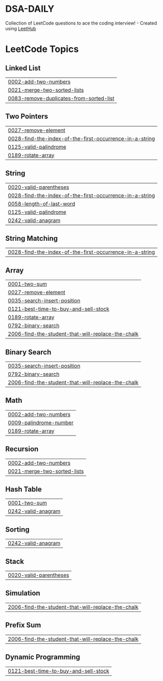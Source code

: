 # DSA-DAILY
Collection of LeetCode questions to ace the coding interview! - Created using [LeetHub](https://github.com/QasimWani/LeetHub)

<!---LeetCode Topics Start-->
# LeetCode Topics
## Linked List
|  |
| ------- |
| [0002-add-two-numbers](https://github.com/Karthik3116/DSA-DAILY/tree/master/0002-add-two-numbers) |
| [0021-merge-two-sorted-lists](https://github.com/Karthik3116/DSA-DAILY/tree/master/0021-merge-two-sorted-lists) |
| [0083-remove-duplicates-from-sorted-list](https://github.com/Karthik3116/DSA-DAILY/tree/master/0083-remove-duplicates-from-sorted-list) |
## Two Pointers
|  |
| ------- |
| [0027-remove-element](https://github.com/Karthik3116/DSA-DAILY/tree/master/0027-remove-element) |
| [0028-find-the-index-of-the-first-occurrence-in-a-string](https://github.com/Karthik3116/DSA-DAILY/tree/master/0028-find-the-index-of-the-first-occurrence-in-a-string) |
| [0125-valid-palindrome](https://github.com/Karthik3116/DSA-DAILY/tree/master/0125-valid-palindrome) |
| [0189-rotate-array](https://github.com/Karthik3116/DSA-DAILY/tree/master/0189-rotate-array) |
## String
|  |
| ------- |
| [0020-valid-parentheses](https://github.com/Karthik3116/DSA-DAILY/tree/master/0020-valid-parentheses) |
| [0028-find-the-index-of-the-first-occurrence-in-a-string](https://github.com/Karthik3116/DSA-DAILY/tree/master/0028-find-the-index-of-the-first-occurrence-in-a-string) |
| [0058-length-of-last-word](https://github.com/Karthik3116/DSA-DAILY/tree/master/0058-length-of-last-word) |
| [0125-valid-palindrome](https://github.com/Karthik3116/DSA-DAILY/tree/master/0125-valid-palindrome) |
| [0242-valid-anagram](https://github.com/Karthik3116/DSA-DAILY/tree/master/0242-valid-anagram) |
## String Matching
|  |
| ------- |
| [0028-find-the-index-of-the-first-occurrence-in-a-string](https://github.com/Karthik3116/DSA-DAILY/tree/master/0028-find-the-index-of-the-first-occurrence-in-a-string) |
## Array
|  |
| ------- |
| [0001-two-sum](https://github.com/Karthik3116/DSA-DAILY/tree/master/0001-two-sum) |
| [0027-remove-element](https://github.com/Karthik3116/DSA-DAILY/tree/master/0027-remove-element) |
| [0035-search-insert-position](https://github.com/Karthik3116/DSA-DAILY/tree/master/0035-search-insert-position) |
| [0121-best-time-to-buy-and-sell-stock](https://github.com/Karthik3116/DSA-DAILY/tree/master/0121-best-time-to-buy-and-sell-stock) |
| [0189-rotate-array](https://github.com/Karthik3116/DSA-DAILY/tree/master/0189-rotate-array) |
| [0792-binary-search](https://github.com/Karthik3116/DSA-DAILY/tree/master/0792-binary-search) |
| [2006-find-the-student-that-will-replace-the-chalk](https://github.com/Karthik3116/DSA-DAILY/tree/master/2006-find-the-student-that-will-replace-the-chalk) |
## Binary Search
|  |
| ------- |
| [0035-search-insert-position](https://github.com/Karthik3116/DSA-DAILY/tree/master/0035-search-insert-position) |
| [0792-binary-search](https://github.com/Karthik3116/DSA-DAILY/tree/master/0792-binary-search) |
| [2006-find-the-student-that-will-replace-the-chalk](https://github.com/Karthik3116/DSA-DAILY/tree/master/2006-find-the-student-that-will-replace-the-chalk) |
## Math
|  |
| ------- |
| [0002-add-two-numbers](https://github.com/Karthik3116/DSA-DAILY/tree/master/0002-add-two-numbers) |
| [0009-palindrome-number](https://github.com/Karthik3116/DSA-DAILY/tree/master/0009-palindrome-number) |
| [0189-rotate-array](https://github.com/Karthik3116/DSA-DAILY/tree/master/0189-rotate-array) |
## Recursion
|  |
| ------- |
| [0002-add-two-numbers](https://github.com/Karthik3116/DSA-DAILY/tree/master/0002-add-two-numbers) |
| [0021-merge-two-sorted-lists](https://github.com/Karthik3116/DSA-DAILY/tree/master/0021-merge-two-sorted-lists) |
## Hash Table
|  |
| ------- |
| [0001-two-sum](https://github.com/Karthik3116/DSA-DAILY/tree/master/0001-two-sum) |
| [0242-valid-anagram](https://github.com/Karthik3116/DSA-DAILY/tree/master/0242-valid-anagram) |
## Sorting
|  |
| ------- |
| [0242-valid-anagram](https://github.com/Karthik3116/DSA-DAILY/tree/master/0242-valid-anagram) |
## Stack
|  |
| ------- |
| [0020-valid-parentheses](https://github.com/Karthik3116/DSA-DAILY/tree/master/0020-valid-parentheses) |
## Simulation
|  |
| ------- |
| [2006-find-the-student-that-will-replace-the-chalk](https://github.com/Karthik3116/DSA-DAILY/tree/master/2006-find-the-student-that-will-replace-the-chalk) |
## Prefix Sum
|  |
| ------- |
| [2006-find-the-student-that-will-replace-the-chalk](https://github.com/Karthik3116/DSA-DAILY/tree/master/2006-find-the-student-that-will-replace-the-chalk) |
## Dynamic Programming
|  |
| ------- |
| [0121-best-time-to-buy-and-sell-stock](https://github.com/Karthik3116/DSA-DAILY/tree/master/0121-best-time-to-buy-and-sell-stock) |
<!---LeetCode Topics End-->